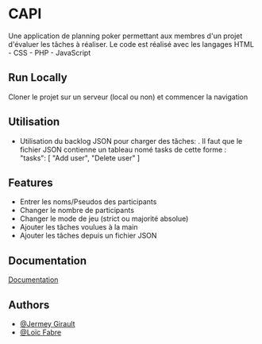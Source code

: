 
# CAPI

Une application de planning poker permettant aux membres d'un projet d'évaluer les tâches à réaliser.
Le code est réalisé avec les langages HTML - CSS - PHP - JavaScript



## Run Locally

Cloner le projet sur un serveur (local ou non) et commencer la navigation


## Utilisation

- Utilisation du backlog JSON pour charger des tâches:
. Il faut que le fichier JSON contienne un tableau nomé tasks de cette forme :   
"tasks": [
        "Add user",
        "Delete user"
    ]

## Features

- Entrer les noms/Pseudos des participants
- Changer le nombre de participants
- Changer le mode de jeu (strict ou majorité absolue)
- Ajouter les tâches voulues à la main
- Ajouter les tâches depuis un fichier JSON

## Documentation

[Documentation](https://linktodocumentation)


## Authors

- [@Jermey Girault](https://www.github.com/franckarcher127)
- [@Loïc Fabre](https://www.github.com/Girafepothame)



